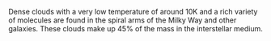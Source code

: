 Dense clouds with a very low temperature of around 10K and a rich variety of molecules are found in the spiral arms of the Milky Way and other galaxies. These clouds make up 45% of the mass in the interstellar medium. 